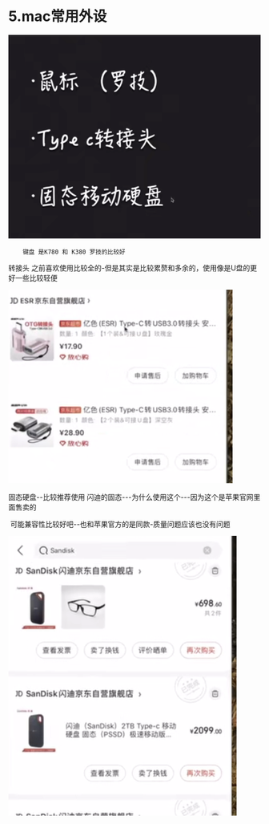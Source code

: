 # 5.mac常用外设



![image-20211222174240813](../../.vuepress/public/images/image-20211222174240813.png)



 		键盘 是K780 和 K380 罗技的比较好



 转接头 之前喜欢使用比较全的-但是其实是比较累赘和多余的，使用像是U盘的更好一些比较轻便

![image-20211222180400914](../../.vuepress/public/images/image-20211222180400914.png)







固态硬盘--比较推荐使用 闪迪的固态---为什么使用这个---因为这个是苹果官网里面售卖的

​		可能兼容性比较好吧--也和苹果官方的是同款-质量问题应该也没有问题

![image-20211222180553068](../../.vuepress/public/images/image-20211222180553068.png)



















































 









































